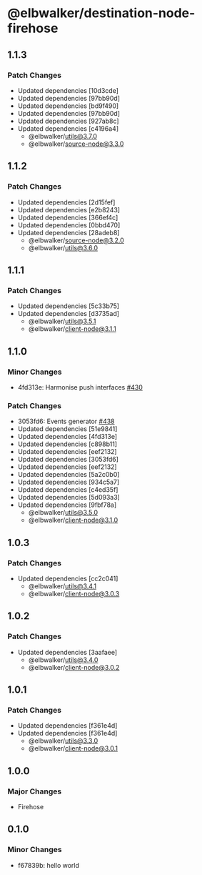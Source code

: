 # @elbwalker/destination-node-firehose

## 1.1.3

### Patch Changes

- Updated dependencies [10d3cde]
- Updated dependencies [97bb90d]
- Updated dependencies [bd9f490]
- Updated dependencies [97bb90d]
- Updated dependencies [927ab8c]
- Updated dependencies [c4196a4]
  - @elbwalker/utils@3.7.0
  - @elbwalker/source-node@3.3.0

## 1.1.2

### Patch Changes

- Updated dependencies [2d15fef]
- Updated dependencies [e2b8243]
- Updated dependencies [366ef4c]
- Updated dependencies [0bbd470]
- Updated dependencies [28adeb8]
  - @elbwalker/source-node@3.2.0
  - @elbwalker/utils@3.6.0

## 1.1.1

### Patch Changes

- Updated dependencies [5c33b75]
- Updated dependencies [d3735ad]
  - @elbwalker/utils@3.5.1
  - @elbwalker/client-node@3.1.1

## 1.1.0

### Minor Changes

- 4fd313e: Harmonise push interfaces
  [#430](https://github.com/elbwalker/walkerOS/issues/430)

### Patch Changes

- 3053fd6: Events generator
  [#438](https://github.com/elbwalker/walkerOS/issues/438)
- Updated dependencies [51e9841]
- Updated dependencies [4fd313e]
- Updated dependencies [c898b11]
- Updated dependencies [eef2132]
- Updated dependencies [3053fd6]
- Updated dependencies [eef2132]
- Updated dependencies [5a2c0b0]
- Updated dependencies [934c5a7]
- Updated dependencies [c4ed35f]
- Updated dependencies [5d093a3]
- Updated dependencies [9fbf78a]
  - @elbwalker/utils@3.5.0
  - @elbwalker/client-node@3.1.0

## 1.0.3

### Patch Changes

- Updated dependencies [cc2c041]
  - @elbwalker/utils@3.4.1
  - @elbwalker/client-node@3.0.3

## 1.0.2

### Patch Changes

- Updated dependencies [3aafaee]
  - @elbwalker/utils@3.4.0
  - @elbwalker/client-node@3.0.2

## 1.0.1

### Patch Changes

- Updated dependencies [f361e4d]
- Updated dependencies [f361e4d]
  - @elbwalker/utils@3.3.0
  - @elbwalker/client-node@3.0.1

## 1.0.0

### Major Changes

- Firehose

## 0.1.0

### Minor Changes

- f67839b: hello world
